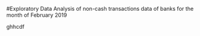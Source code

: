 #Exploratory Data Analysis of non-cash transactions data of banks for the month of February 2019

ghhcdf
